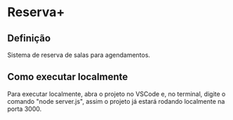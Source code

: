 # Reserva+
## Definição
Sistema de reserva de salas para agendamentos.

## Como executar localmente
Para executar localmente, abra o projeto no VSCode e, no terminal, digite o comando "node server.js", assim o projeto já estará rodando localmente na porta 3000.